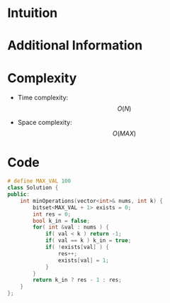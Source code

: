 # Intuition

# Additional Information

# Complexity
- Time complexity: $$O(N)$$
<!-- Add your time complexity here, e.g. $$O(n)$$ -->

- Space complexity: $$O(MAX)$$
<!-- Add your space complexity here, e.g. $$O(n)$$ -->

# Code
```cpp
# define MAX_VAL 100
class Solution {
public:
    int minOperations(vector<int>& nums, int k) {
        bitset<MAX_VAL + 1> exists = 0;
        int res = 0;
        bool k_in = false;
        for( int &val : nums ) {
            if( val < k ) return -1;
            if( val == k ) k_in = true;
            if( !exists[val] ) {
                res++;
                exists[val] = 1;
            }
        }
        return k_in ? res - 1 : res;
    }
};
```
